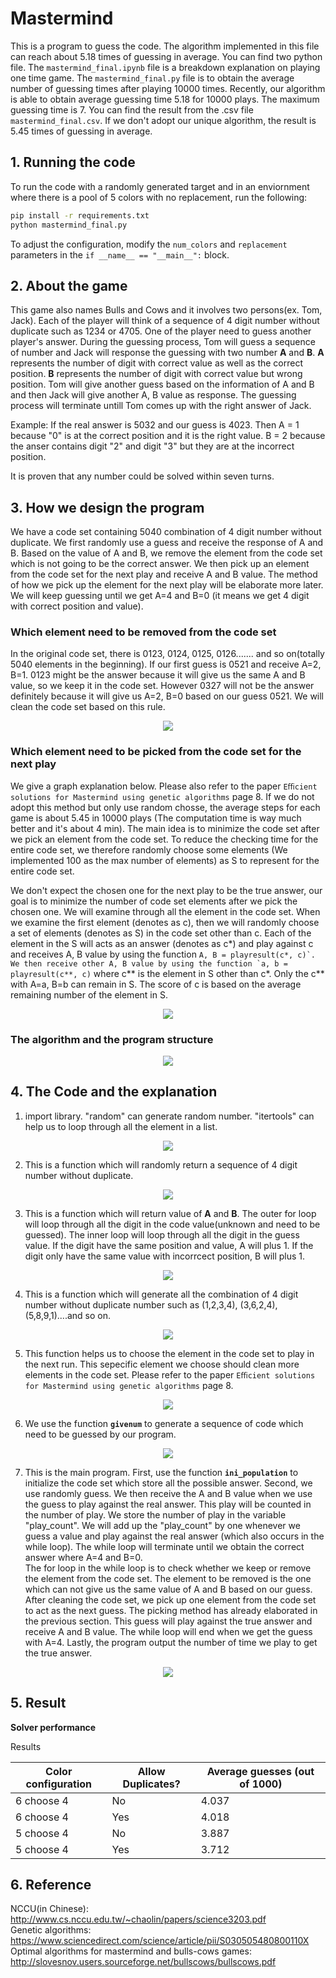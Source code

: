 # Mastermind

This is a program to guess the code. The algorithm implemented in this file can reach about 5.18 times of guessing in average. You can find two python file. The `mastermind_final.ipynb` file is a breakdown explanation on playing one time game. The `mastermind_final.py` file is to obtain the average number of guessing times after playing 10000 times. Recently, our algorithm is able to obtain average guessing time 5.18 for 10000 plays. The maximum guessing time is 7. You can find the result from the .csv file `mastermind_final.csv`. If we don't adopt our unique algorithm, the result is 5.45 times of guessing in average.

## 1. Running the code

To run the code with a randomly generated target and in an enviornment where there is a pool of 5 colors with no replacement, run the following:

```bash
pip install -r requirements.txt
python mastermind_final.py
```

To adjust the configuration, modify the `num_colors` and `replacement` parameters in the `if __name__ == "__main__":` block.

## 2. About the game<br />

This game also names Bulls and Cows and it involves two persons(ex. Tom, Jack). Each of the player will think of a sequence of 4 digit number without duplicate such as 1234 or 4705. One of the player need to guess another player's answer. During the guessing process, Tom will guess a sequence of number and Jack will response the guessing with two number **A** and **B**. **A** represents the number of digit with correct value as well as the correct position. **B** represents the number of digit with correct value but wrong position. Tom will give another guess based on the information of A and B and then Jack will give another A, B value as response. The guessing process will terminate untill Tom comes up with the right answer of Jack.<br />

Example: If the real answer is 5032 and our guess is 4023. Then A = 1 because "0" is at the correct position and it is the right value. B = 2 because the anser contains digit "2" and digit "3" but they are at the incorrect position.<br />

It is proven that any number could be solved within seven turns. <br />

## 3. How we design the program<br />

We have a code set containing 5040 combination of 4 digit number without duplicate. We first randomly use a guess and receive the response of A and B. Based on the value of A and B, we remove the element from the code set which is not going to be the correct answer. We then pick up an element from the code set for the next play and receive A and B value. The method of how we pick up the element for the next play will be elaborate more later. We will keep guessing until we get A=4 and B=0 (it means we get 4 digit with correct position and value).<br />

### Which element need to be removed from the code set<br />

In the original code set, there is 0123, 0124, 0125, 0126....... and so on(totally 5040 elements in the beginning). If our first guess is 0521 and receive A=2, B=1. 0123 might be the answer because it will give us the same A and B value, so we keep it in the code set. However 0327 will not be the answer definitely because it will give us A=2, B=0 based on our guess 0521. We will clean the code set based on this rule.<br />

<p align="center"><img src="/image/remove2.jpg"></p>

### Which element need to be picked from the code set for the next play<br />

We give a graph explanation below. Please also refer to the paper `Eﬃcient solutions for Mastermind using genetic algorithms` page 8. If we do not adopt this method but only use random chosse, the average steps for each game is about 5.45 in 10000 plays (The computation time is way much better and it's about 4 min). The main idea is to minimize the code set after we pick an element from the code set. To reduce the checking time for the entire code set, we therefore randomly choose some elements (We implemented 100 as the max number of elements) as S to represent for the entire code set.<br />

We don't expect the chosen one for the next play to be the true answer, our goal is to minimize the number of code set elements after we pick the chosen one. We will examine through all the element in the code set. When we examine the first element (denotes as c), then we will randomly choose a set of elements (denotes as S) in the code set other than c. Each of the element in the S will acts as an answer (denotes as c*) and play against c and receives A, B value by using the function ```A, B = playresult(c*, c)`. We then receive other A, B value by using the function `a, b = playresult(c**, c)``` where c** is the element in S other than c\*. Only the c\*\* with A=a, B=b can remain in S. The score of c is based on the average remaining number of the element in S.

<p align="center"><img src="/image/chooseone_function.jpg"></p>

### The algorithm and the program structure<br />

<p align="center"><img src="/image/structure_final.JPG"></p>

## 4. The Code and the explanation<br />

1. import library. "random" can generate random number. "itertools" can help us to loop through all the element in a list.<br />
<p align="center"><img src="/image/1.JPG"></p>

2. This is a function which will randomly return a sequence of 4 digit number without duplicate.<br />
<p align="center"><img src="/image/2.JPG"></p>

3. This is a function which will return value of **A** and **B**. The outer for loop will loop through all the digit in the code value(unknown and need to be guessed). The inner loop will loop through all the digit in the guess value. If the digit have the same position and value, A will plus 1. If the digit only have the same value with incorrcect position, B will plus 1. <br />
<p align="center"><img src="/image/3.JPG"></p>

4. This is a function which will generate all the combination of 4 digit number without duplicate number such as (1,2,3,4), (3,6,2,4), (5,8,9,1)....and so on.<br />
<p align="center"><img src="/image/4.JPG"></p>

5. This function helps us to choose the element in the code set to play in the next run. This sepecific element we choose should clean more elements in the code set. Please refer to the paper `Eﬃcient solutions for Mastermind using genetic algorithms` page 8.
<p align="center"><img src="/image/chooseone_final.JPG"></p>

6. We use the function **`givenum`** to generate a sequence of code which need to be guessed by our program.<br />
<p align="center"><img src="/image/5.JPG"></p>

7. This is the main program. First, use the function **`ini_population`** to initialize the code set which store all the possible answer. Second, we use randomly guess. We then receive the A and B value when we use the guess to play against the real answer. This play will be counted in the number of play. We store the number of play in the variable "play_count". We will add up the "play_count" by one whenever we guess a value and play against the real answer (which also occurs in the while loop). The while loop will terminate until we obtain the correct answer where A=4 and B=0. <br />
The for loop in the while loop is to check whether we keep or remove the element from the code set. The element to be removed is the one which can not give us the same value of A and B based on our guess. After cleaning the code set, we pick up one element from the code set to act as the next guess. The picking method has already elaborated in the previous section. This guess will play against the true answer and receive A and B value. The while loop will end when we get the guess with A=4. Lastly, the program output the number of time we play to get the true answer. <br />
<p align="center"><img src="/image/main_final.JPG"></p>

## 5. Result
**Solver performance**

Results

| Color configuration | Allow Duplicates? | Average guesses (out of 1000) |
| ------------------- | ----------------- | ----------------------------- |
| 6 choose 4          | No                | 4.037                         |
| 6 choose 4          | Yes               | 4.018                         |
| 5 choose 4          | No                | 3.887                         |
| 5 choose 4          | Yes               | 3.712                         |

## 6. Reference

NCCU(in Chinese): http://www.cs.nccu.edu.tw/~chaolin/papers/science3203.pdf <br />
Genetic algorithms: https://www.sciencedirect.com/science/article/pii/S030505480800110X <br />
Optimal algorithms for mastermind and bulls-cows games: http://slovesnov.users.sourceforge.net/bullscows/bullscows.pdf <br />
